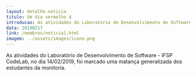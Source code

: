 ```yaml
---
layout: detalhe-noticia
titulo: Um dia vermelho 4
introducao: As atividades do Laboratório de Desenvolvimento de Software - IFSP CodeLab houve uma chacina!
data: 20190217
link: /membros/noticia1.html
imagem: ../assets/images/icone.png
---
```

As atividades do Laboratório de Desenvolvimento de Software - IFSP CodeLab, no dia 14/02/2019, foi marcado uma matança generalizada dos estudantes da monitoria.